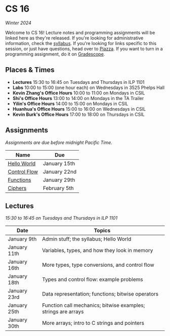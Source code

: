 # CS 16
_Winter 2024_

Welcome to CS 16!  Lecture notes and programming assignments will be linked here
as they're released. If you're looking for administrative information, check the
[syllabus](Syllabus.md).  If you're looking for links specific to  this session,
or just have questions, head over to [Piazza][piazza].  If you want to turn in a
programming assignment, do it on [Gradescope][gradescope].


## Places & Times

- **Lectures** 15:30 to 16:45 on Tuesdays and Thursdays in ILP 1101
- **Labs** 10:00 to 15:00 (one hour each) on Wednesdays in 3525 Phelps Hall
- **Kevin Zhang's Office Hours** 10:00 to 11:00 on Mondays in CSIL
- **Shi's Office Hours** 13:00 to 14:00 on Mondays in the TA Trailer
- **Yilin's Office Hours** 14:00 to 15:00 on Mondays in CSIL
- **Huanhua's Office Hours** 15:00 to 16:00 on Wednesdays in CSIL
- **Kevin Burk's Office Hours** 17:00 to 18:00 on Thursdays in CSIL


## Assignments

_Assignments are due before midnight Pacific Time._

| Name                                   | Due
|----------------------------------------|-----
| [Hello World](labs/Hello%20World.md)   | January 15th
| [Control Flow](labs/Control%20Flow.md) | January 22nd
| [Functions](labs/Functions.md)         | January 29th
| [Ciphers](labs/Ciphers.md)             | February 5th


## Lectures

_15:30 to 16:45 on Tuesdays and Thursdays in ILP 1101_

| Date           | Topics
|----------------|--------
| January    9th | Admin stuff; the syllabus; Hello World
| January   11th | Variables, types, and how they look in memory
| January   16th | More types, type conversions, and control flow
| January   18th | Types and control flow: example problems
| January   23rd | Data representation; functions; bitwise operators
| January   25th | Function call mechanics; bitwise examples; strings are arrays
| January   30th | More arrays; intro to C strings and pointers


[piazza]:     https://piazza.com/ucsb/winter2024/cs16
[gradescope]: https://www.gradescope.com/courses/699760
